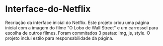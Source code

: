 # Interface-do-Netflix
Recriação da interface inicial do Netflix.
Este projeto criou uma página inicial com a imagem do filme "O Lobo de Wall Street" e um carrossel para escolha de outros filmes.
Foram commitados 3 pastas: img, js, style. 
O projeto inclui estilo para responsabilidade da página.
